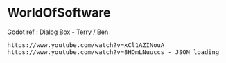 # WorldOfSoftware


Godot ref :
Dialog Box - Terry / Ben 
<pre>
https://www.youtube.com/watch?v=xCl1AZINouA 
https://www.youtube.com/watch?v=8HOmLNuuccs - JSON loading
</pre>
